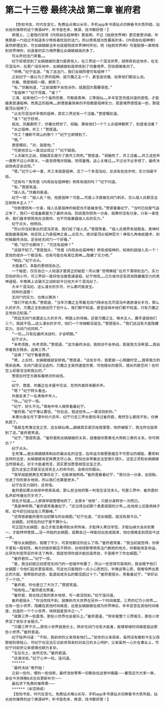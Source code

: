 # 第二十三卷 最终决战 第二章 崔府君
        【告知书友，时代在变化，免费站点难以长存，手机app多书源站点切换看书大势所趋，站长给你推荐的这个换源APP，听书音色多、换源、找书都好使！】
       原理上，二者隐约觉得《内观自在祖神卷》更高明，不过《枯寂世界神》更完善更详细，毕竟那是一门经过不知道多少修炼者检验的法门，所以修炼成功性要高的多。《内观自在祖神卷》虽然原理玄妙，可女娲娘娘当年也就是刚成世界神时所创，而《枯寂世界神》可是能够一直修炼到世界神的，创造者的实力境界要比女娲娘娘高的多了。
       可从所创法门来看……
       纪宁却感觉到了女娲娘娘的潜力是真惊人，在三界这一个混沌世界，就修炼到这地步。在无尽混沌中，在更广阔天地中，女娲娘娘到底修炼到了何番境界，恐怕很难推测了。
       “师傅。”纪宁连道，“有了这法门，我们女娲阵营可有祖神？”
       之前纪宁一直以为三界的祖神，就万魔之主一个，甚至连伏羲、如来他们都这么说。
       伏羲、菩提相视一眼，都笑了。
       “有。”伏羲则道，“之前谁都不会告诉你，就是因为需要保密。”
       “有祖神？”纪宁惊喜，“谁？”
       三清、如来他们一个个虽然厉害，可都是真神、三等祖仙……辛辛苦苦凭借对道的感悟，才能媲美普通祖神。而真正的祖神……即便是最简单的手段都是祖神实力，若是境界感悟高一些，那就是顶尖祖神了。
       “从无尽混沌中孕育的祖神，其实三界还有一个活着。”菩提慨叹道。
       “谁？”纪宁好奇。
       祖龙、凤凰都死了，伏羲也转世了，祝融、蓐收他们一个个上古祖神都死了，到底谁活着？
       “水之祖神，共工！”菩提道。
       “共工？撞断不周山的那个？”纪宁立即猜到了。
       “嗯。”
       菩提慨叹，“对，就是他。”
       “可是他怎么一直没出现过？”纪宁疑惑。
       “上古破灭之战，祝融其实是为了救共工而死。”菩提道，“祝融死了，共工活着……共工这些年一直熬不过心中那关，一直觉得愧对祝融，觉得羞愧。这心关难过……不过也不必多想了，最终决战他肯定会出现。”
       “嗯。”纪宁心中一喜，共工本就是祖神，活了一个多混沌纪，总该有些进步吧，实力怕是不低。
       “还有吗？有凭借《内观自在祖神卷》修炼有成的吗？”纪宁问道。
       “有。”菩提笑道。
       “燧人氏。”伏羲则是道。
       纪宁一惊：“燧人氏？他，他是祖神？可是……可是上次我被无间门刺杀，怎么燧人氏都没法压制桓木主人？”
       “你即便损失一分身，燧人氏是祖神的秘密也不能被发现。”菩提看着纪宁，“当时已经是气运之争了，我们一切准备都是为了最终决战。别说是你损失一分身，就算你没有分身，只有一条性命，我们最多想其他办法救你，也不可能暴露燧人氏的实力。”
       纪宁点头，他明白。
       “所以你当初拿出的混沌灵液，我们给了燧人氏。”菩提笑着，“燧人氏境界本就极高，真神时就能媲美祖神。他实际上乃是祖神之身……论实力，绝对是顶尖祖神层次！再有九角电蛇遁术，到时候最终决战，定会给无间门一个好看。”
       “嗯。”纪宁也期待了，“可还有祖神？”
       “这就不知了。”菩提摇头，“凭借《内观自在祖神卷》修炼成祖神的，知晓的就燧人氏一个！其他的或许一个都没有，也有可能也有某位真神……隐藏了实力吧。”
       “明白。”纪宁点头。
       大能者们，本能的更相信自己。
       一个秘密，仅仅自己一人知道才是真正的秘密！所以像‘觉明佛祖’在月下潭得到法门，实力恐怕非同小可，可三界却一直将他当做普通道祖。纪宁相信……己方或许还有其他隐藏着实力的真神道祖，毕竟离上古破灭之战到如今已经大半个混沌纪了。
       大半个混沌纪，这么漫长的岁月，什么都可能发生。
       同样的道理！
       无间门的实力，也难以猜测！
       “我们不能大意。”菩提道，“当年万魔之主带着无间门残余在无尽混沌中遨游漫长岁月，那么久的岁月，万魔之主到底经历了些什么，我们都不知道。甚至连桓木他们都不知道。只有万魔之主他自己知道。”
       “而且无间门发展这么久的岁月，明面上的领袖，还是万魔之主、桓木主人、魔手道祖他们三个。我就不信……这么漫长的岁月，他们一个领袖都没诞生。”菩提摇头，“我们这边有大能隐藏实力，无间门也同样。”
       “一切……只有在最终决战时，才会明朗。”
       纪宁点头。
       “未考虑胜，先考虑败。”菩提道，“这次最终决战，我依旧不会参战，若是我方没希望……我会带着我方残余，逃离三界。”
       “逃离？”纪宁看着菩提。
       “嗯，上古时，女娲娘娘就安排我。”菩提道，“这些岁月，我更是一心琢磨时空……我带我方的残余逃离，无间门是没法追的。万魔之主虽然速度厉害，可他擅长的是风，擅长的是空间！在时空上却是没法和我比的。”
       菩提在时空方面有着绝对的自信。
       ……
       纪宁、菩提、伏羲正在木屋中交谈，忽然外面传来脚步声。
       “嗯？”纪宁转头看去。
       外面走来了一名青袍中年人。
       “你……”纪宁一惊。
       “纪宁，好久不见。”青袍中年人微笑看着纪宁。
       “崔府君。”纪宁难以置信，“你在这，我这些年……一直没找到你。”
       本尊分身在月下潭中的六百年，纪宁行走三界也曾找寻过崔府君，竟然怎么都找不到，仿佛失踪了。
       “我是生死簿法宝之灵，这女娲仙境……娘娘其实是交给我掌管，地府被毁了，我当然也就来到了这。”崔府君笑道。
       “纪宁。”菩提笑道，“崔府君和女娲娘娘的关系，就像是你那黄毛大熊和三寿的关系，你可明白？”
       纪宁点头。
       生死簿……是女娲娘娘炼制出的最出名的法宝，在命运方面更是蕴含不可思议的威能，要炼制这样的法宝，女娲娘娘肯定耗费无尽心血，恐怕也会带着这法宝很久很久，法宝之灵和女娲娘娘当然很亲近。对于大能者而言，其实更加愿意相信法宝之灵。
       因为法宝之灵是没法违背主人的命令的，会绝对的服从。
       “我早就能脱离生死簿存在了，也能单独修炼。”崔府君看着纪宁，“我分出一分身，去投胎，也进了你的家乡地球，所以我们也算是老乡。”
       纪宁在实力弱时，还奇怪。
       崔府君如果从地球中修炼有成，那么担当地府第一判官应该没多久。可是三界中，崔府君的名声却传播无尽岁月了。
       现在才知道……人家很早就管理地府了，去家乡‘地球’，只是分身转世一次而已。
       “真是神奇啊。”崔府君笑看着纪宁，“还记得当初那个柔柔弱弱的少年……在地球上还是病秧子呢，如今却已经站在三界巅峰。”
       “还得感谢崔府君你当初赠与的女娲图。”纪宁也道，“没女娲图，就没有我今日。”
       女娲图，对现在的纪宁是不算什么。
       可正因为女娲图，自己才能活着得到水府传承，才能拜入黑白学宫，才能仙缘大会杀到第一，才能拜师菩提……没一开始的女娲图，就算自己一样能创出些成就来，怕也很难走到现如今这一步。
       “赠与女娲图的，我赠了不少，可其他都没你这么了得。”崔府君笑着，“我当初就觉得，你骨子里有一股韧性，再大的挫折都压不跨你，在地球那等修炼法门断绝的地方，你都能改变命运，比早先判官所定的多活了两年，我就觉得你或许能创造奇迹，于是赐予了你女娲图。”
       “崔府君你……”纪宁一惊。
       “是，我当初就已经感觉无间门的一些暗中布置了，所以一些觉得可栽培的，我会赐予他们女娲图！令他们起步更容易些，可这也只是我的一点小心思而已，毕竟这等心思，很难培养出真正的大能，我帮助的这些，能渡劫成天仙的都没超过十个。”崔府君摇头，笑看着纪宁，“幸好出了一个你。”
       “崔府君，你也是立了大功了。”菩提笑道。
       “哈哈哈……”崔府君也笑着。
       “崔府君，我也找过我的家乡地球，可一直没找到。”纪宁连问道。
       崔府君摇头：“你当然找不到，就像斜月大世界在另外一个时间维度。三界的亿万小世界……也有一些小世界，隐藏在其他时间维度，这是女娲娘娘在成为世界神后，辛辛苦苦在其他时间维度，创造的一个个小世界，地球就是其中之一。”
       “就算三界一些震荡，那些小世界也会是乐土。”崔府君道，“除非是整个三界毁灭，那些小世界没了依存才会毁灭。”
       “只要三界不灭……那些小世界就是乐土，除非无间门也有大能者，能够穿梭时间维度抵达那些小世界。”崔府君道。
       纪宁轻声问道：“不知，我前世的父亲母亲他们……”前世的父亲母亲，虽然没有像和今生父母那般刻骨铭心，可纪宁也没法忘记前世母亲的对自己的关心呵护，父亲虽然一心扑在事业上，可纪宁对前世父亲感情也颇为复杂。
       “生在乐土，自然无忧。”崔府君道。
       “还请详说。”纪宁心中一松，连问道。
       ******
       ‘最终决战’卷开始！
       之前一些坑，埋的一些线索，最终浩劫等等一切都会在这卷中揭露~~~番茄还欠大家一章，会在今天傍晚6点左右更新补欠~~~
       最后求下免费的推荐票~~~
       ******（未完待续）
       【告知书友，时代在变化，免费站点难以长存，手机app多书源站点切换看书大势所趋，站长给你推荐的这个换源APP，听书音色多、换源、找书都好使！】